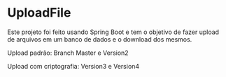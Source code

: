 # UploadFile

Este projeto foi feito usando Spring Boot e tem o objetivo de fazer upload de arquivos em um banco de dados e o download dos mesmos. 

Upload padrão: 
Branch Master e Version2

Upload com criptografia:
Version3 e Version4
